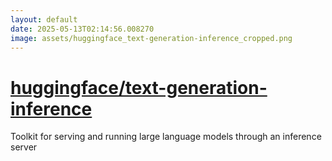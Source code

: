 ```yaml
---
layout: default
date: 2025-05-13T02:14:56.008270
image: assets/huggingface_text-generation-inference_cropped.png
---
```


# [huggingface/text-generation-inference](https://github.com/huggingface/text-generation-inference)

Toolkit for serving and running large language models through an inference server
